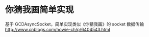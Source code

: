 # 你猜我画简单实现
基于 GCDAsyncSocket，简单实现类似《你猜我画》的 socket 数据传输 http://www.cnblogs.com/howie-ch/p/6404543.html
